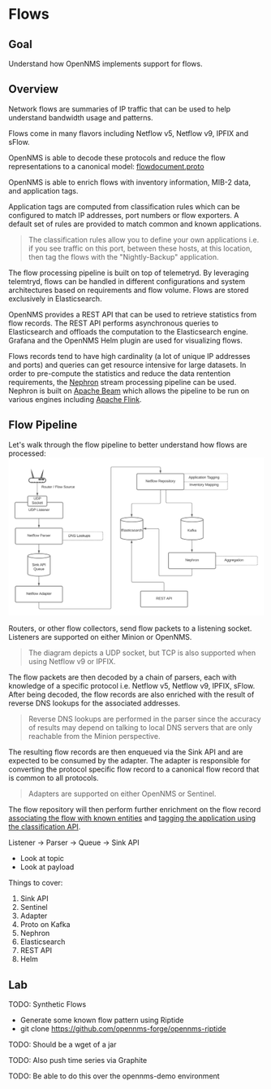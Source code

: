 #  Flows

## Goal

Understand how OpenNMS implements support for flows.

## Overview

Network flows are summaries of IP traffic that can be used to help understand bandwidth usage and patterns.

Flows come in many flavors including Netflow v5, Netflow v9, IPFIX and sFlow.

OpenNMS is able to decode these protocols and reduce the flow representations to a canonical model: [flowdocument.proto](https://github.com/OpenNMS/opennms/blob/opennms-26.2.2-1/features/flows/kafka-persistence/src/main/proto/flowdocument.proto#L47)

OpenNMS is able to enrich flows with inventory information, MIB-2 data, and application tags.

Application tags are computed from classification rules which can be configured to match IP addresses, port numbers or flow exporters.
A default set of rules are provided to match common and known applications.

> The classification rules allow you to define your own applications i.e. if you see traffic on this port, between these hosts, at this location, then tag the flows with the "Nightly-Backup" application.

The flow processing pipeline is built on top of telemetryd.
By leveraging telemtryd, flows can be handled in different configurations and system architectures based on requirements and flow volume.
Flows are stored exclusively in Elasticsearch.

OpenNMS provides a REST API that can be used to retrieve statistics from flow records.
The REST API performs asynchronous queries to Elasticsearch and offloads the computation to the Elasticsearch engine.
Grafana and the OpenNMS Helm plugin are used for visualizing flows.

Flows records tend to have high cardinality (a lot of unique IP addresses and ports) and queries can get resource intensive for large datasets.
In order to pre-compute the statistics and reduce the data rentention requirements, the [Nephron](https://github.com/OpenNMS/nephron) stream processing pipeline can be used.
Nephron is built on [Apache Beam](https://beam.apache.org/) which allows the pipeline to be run on various engines including [Apache Flink](https://flink.apache.org/).

## Flow Pipeline

Let's walk through the flow  pipeline to better understand how flows are processed:
![pipeline](images/flows-pipeline.png)

Routers, or other flow collectors, send flow packets to a listening socket.
Listeners are supported on either Minion or OpenNMS.

> The diagram depicts a UDP socket, but TCP is also supported when using Netflow v9 or IPFIX.

The flow packets are then decoded by a chain of parsers, each with knowledge of a specific protocol i.e. Netflow v5, Netflow v9, IPFIX, sFlow.
After being decoded, the flow records are also enriched with the result of reverse DNS lookups for the associated addresses.

> Reverse DNS lookups are performed in the parser since the accuracy of results may depend on talking to local DNS servers that are only reachable from the Minion perspective.

The resulting flow records are then enqueued via the Sink API and are expected to be consumed by the adapter.
The adapter is responsible for converting the protocol specific flow record to a canonical flow record that is common to all protocols.

> Adapters are supported on either OpenNMS or Sentinel.

The flow repository will then perform further enrichment on the flow record [associating the flow with known entities](https://github.com/OpenNMS/opennms/blob/opennms-26.2.2-1/features/flows/elastic/src/main/java/org/opennms/netmgt/flows/elastic/DocumentEnricher.java#L130) and [tagging the application using the classification API](https://github.com/OpenNMS/opennms/blob/opennms-26.2.2-1/features/flows/elastic/src/main/java/org/opennms/netmgt/flows/elastic/DocumentEnricher.java#L152).


Listener -> Parser -> Queue -> Sink API
* Look at topic
* Look at payload

Things to cover:
1. Sink API
1. Sentinel
1. Adapter
1. Proto on Kafka
1. Nephron
1. Elasticsearch
1. REST API
1. Helm

## Lab

TODO: Synthetic Flows
* Generate some known flow pattern using Riptide
* git clone https://github.com/opennms-forge/opennms-riptide

TODO: Should be a wget of a jar

TODO: Also push time series via Graphite

TODO: Be able to do this over the opennms-demo environment
